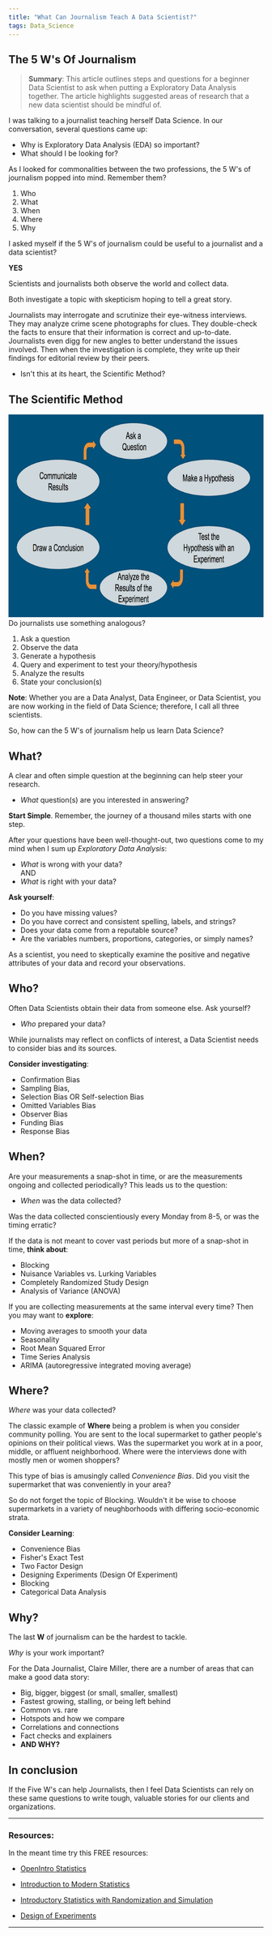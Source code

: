 ```yaml
---
title: "What Can Journalism Teach A Data Scientist?"
tags: Data_Science
---
```


## The 5 W's Of Journalism

>**Summary**: This article outlines steps and questions for a beginner Data Scientist to ask when putting a Exploratory Data Analysis together. The article highlights suggested areas of research that a new data scientist should be mindful of.

I was talking to a journalist teaching herself Data Science. In our conversation, several questions came up:

- Why is Exploratory Data Analysis (EDA) so important?
- What should I be looking for?

As I looked for commonalities between the two professions, the 5 W's of journalism popped into mind. Remember them?

1. Who
2. What
3. When
4. Where
5. Why

I asked myself if the 5 W's of journalism could be useful to a journalist and a data scientist?

**YES**

Scientists and journalists both observe the world and collect data.

Both investigate a topic with skepticism hoping to tell a great story.

Journalists may interrogate and scrutinize their eye-witness interviews. They may analyze crime scene photographs for clues. They double-check the facts to ensure that their information is correct and up-to-date. Journalists even digg for new angles to better understand the issues involved. Then when the investigation is complete, they write up their findings for editorial review by their peers.

- Isn't this at its heart, the Scientific Method?

## The Scientific Method    

<img src="\assets\img\scientific-method.png" alt="6 steps of the scientific method" width="790" height="400"> 
Do journalists use something analogous? 

1. Ask a question
2. Observe the data
3. Generate a hypothesis
4. Query and experiment to test your theory/hypothesis
5. Analyze the results
6. State your conclusion(s)

**Note**: Whether you are a Data Analyst, Data Engineer, or Data Scientist, you are now working in the field of Data Science; therefore, I call all three scientists.

So, how can the 5 W's of journalism help us learn Data Science?

## What?

A clear and often simple question at the beginning can help steer your research.

- *What* question(s) are you interested in answering?

**Start Simple**. Remember, the journey of a thousand miles starts with one step.

After your questions have been well-thought-out, two questions come to my mind when I sum up *Exploratory Data Analysis*:

- *What* is wrong with your data?   
AND
- *What* is right with your data?

**Ask yourself**:

- Do you have missing values?
- Do you have correct and consistent spelling, labels, and strings?
- Does your data come from a reputable source?
- Are the variables numbers, proportions, categories, or simply names?

As a scientist, you need to skeptically examine the positive and negative attributes of your data and record your observations.

## Who?

Often Data Scientists obtain their data from someone else. Ask yourself?

- *Who* prepared your data?

While journalists may reflect on conflicts of interest, a Data Scientist needs to consider bias and its sources.

**Consider investigating**:

- Confirmation Bias
- Sampling Bias,
- Selection Bias OR Self-selection Bias
- Omitted Variables Bias
- Observer Bias
- Funding Bias
- Response Bias

## When?

Are your measurements a snap-shot in time, or are the measurements ongoing and collected periodically? This leads us to the question:

- *When* was the data collected?

Was the data collected conscientiously every Monday from 8-5, or was the timing erratic?

If the data is not meant to cover vast periods but more of a snap-shot in time, **think about**:

- Blocking
- Nuisance Variables vs. Lurking Variables
- Completely Randomized Study Design
- Analysis of Variance (ANOVA)

If you are collecting measurements at the same interval every time? Then you may want to **explore**:

- Moving averages to smooth your data
- Seasonality
- Root Mean Squared Error
- Time Series Analysis
- ARIMA (autoregressive integrated moving average)

## Where?

*Where* was your data collected?

The classic example of **Where** being a problem is when you consider community polling. You are sent to the local supermarket to gather people's opinions on their political views. Was the supermarket you work at in a poor, middle, or affluent neighborhood. Where were the interviews done with mostly men or women shoppers? 

This type of bias is amusingly called *Convenience Bias*. Did you visit the supermarket that was conveniently in your area?

So do not forget the topic of Blocking. Wouldn't it be wise to choose supermarkets in a variety of neughborhoods with differing socio-economic strata.

**Consider Learning**:

- Convenience Bias
- Fisher's Exact Test
- Two Factor Design
- Designing Experiments (Design Of Experiment)
- Blocking
- Categorical Data Analysis

## Why?

The last **W** of journalism can be the hardest to tackle. 

*Why* is your work important? 

For the Data Journalist, Claire Miller, there are a number of areas that can make a good data story:

- Big, bigger, biggest (or small, smaller, smallest)
- Fastest growing, stalling, or being left behind
- Common vs. rare
- Hotspots and how we compare
- Correlations and connections
- Fact checks and explainers
- **AND WHY?**

## In conclusion

If the Five W's can help Journalists, then I feel Data Scientists can rely on these same questions to write tough, valuable stories for our clients and organizations.

---

### Resources: 

In the meant time try this FREE resources:

- [OpenIntro Statistics](https://leanpub.com/os)
      
- [Introduction to Modern Statistics](https://leanpub.com/imstat)
      
- [Introductory Statistics with Randomization and Simulation](https://leanpub.com/isrs)
      
- [Design of Experiments](https://online.stat.psu.edu/stat503/)

---
